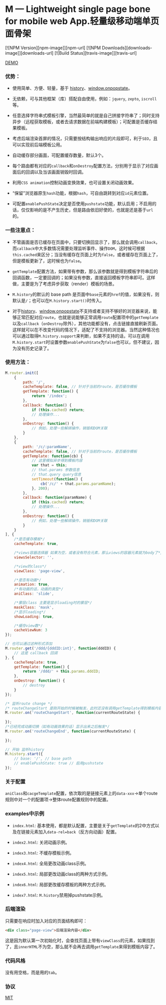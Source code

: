 M — Lightweight single page bone for mobile web App.轻量级移动端单页面骨架
=


[![NPM Version][npm-image]][npm-url]
[![NPM Downloads][downloads-image]][downloads-url]
[![Build Status][travis-image]][travis-url]


[DEMO](http://demo.aijc.net/js/M/examples/)

### 优势：

* 使用简单、方便、轻量，基于 [history](https://developer.mozilla.org/en-US/docs/Web/Guide/API/DOM/Manipulating_the_browser_history)、[window.onpopstate](https://developer.mozilla.org/en-US/docs/WindowEventHandlers.onpopstate)。

* 无依赖，可与其他框架（库）搭配自由使用，例如：`jquery`, `zepto`, `iscroll`等。

* 任意选择字符串式模板引擎，当然最简单的就是自己拼接字符串了；同时支持异步（远程获取模板，或者去请求数据在前端构建模板）；可配置是否缓存结果模板。

* 考虑后端渲染首屏的情况，只需要按结构输出响应的片段即可，利于`SEO`，且可以实现前后端模板公用。

* 自动缓存部分画面，可配置缓存数量，默认3个。

* 每个路由都有对应的`callback`和`onDestroy`配置方法，分别用于显示了对应画面后的回调以及当该画面销毁时回调。

* 利用`CSS animation`控制动画变换效果，也可设置关闭动画效果。

* “保留”浏览器原生`hash`功能，根据`hash`，可自由跳转到对应`id`元素位置。

* 可配置`enablePushState`决定是否使用`pushstate`功能，默认启用；不启用的话，仅仅影响的是不产生历史，但是路由依旧好使的，也就是还是基于`url`的。

### 一些注意点：

* 不管画面是否已缓存在页面中，只要切换回显示了，那么就会调用`callback`，而`callback`中大多数情况需要处理监听事件、操作`DOM`，这时候可根据`this.cached`来区分；当没有缓存在页面上时为`false`，或者缓存在页面上了，但是模板更新了，这时候也为`false`。

* `getTemplate`配置方法，如果带有参数，那么该参数就是得到模板字符串后的回调函数，一定要回调的；如果没有参数，直接返回模板字符串即可。这样做，主要是为了考虑异步获取（render）模板的场景。

* `M.history`的默认的 base path 是页面中`base`元素的`href`的值，如果没有，则默认是`/`；也可以在`M.history.start()`时传入。

* 对于[history](https://developer.mozilla.org/en-US/docs/Web/Guide/API/DOM/Manipulating_the_browser_history)、[window.onpopstate](https://developer.mozilla.org/en-US/docs/WindowEventHandlers.onpopstate)不支持或者支持不够好的浏览器来说，能够正常匹配对应`route`，也就是说能够正常调用`route`配置项中的`getTemplate`以及`callback`（`onDestroy`除外），其他功能都没有，点击链接直接刷新页面。这样就可以在不改变代码的情况下，适配了不支持的浏览器。当然这种情况也可以通过取得`M.history.support`来判断，如果不支持的话，可以在调用`M.history.start`时设置参数`enablePushState`为`false`也可以，但不建议，因为没有历史记录了。

### 使用方法：

```js
M.router.init([
	{
		path: '/',
		cacheTemplate: false, // 针对于当前的route，是否缓存模板
		getTemplate: function() {
			return '/index';
		},
		callback: function() {
			if (this.cached) return;
			// 处理操作...
		},
		onDestroy: function() {
			// 例如，处理一些解绑操作，销毁和DOM关联
		}
	},
	{
		path: '/c/:paramName',
		cacheTemplate: false, // 针对于当前的route，是否缓存模板
		getTemplate: function(cb) {
			// 这里模拟异步得到模板内容
			var that = this;
			// that.params 参数信息
			// that.query query信息
			setTimeout(function() {
				cb('/c/' + that.params.paramName);
			}, 200);
		},
		callback: function(paramName) {
			if (this.cached) return;
			// 处理操作...
		},
		onDestroy: function() {
			// 例如，处理一些解绑操作，销毁和DOM关联
		}
	}
], {
	/*是否缓存模板*/
	cacheTemplate: true,

	/*views容器选择器 如果为空，或者没有符合元素，那么views的容器元素就为body了*/
	viewsSelector: '',

	/*view的class*/
	viewClass: 'page-view',

	/*是否有动画*/
	animation: true,
	/*有动画的话，动画的类型*/
	aniClass: 'slide',

	/*蒙层class 主要是显示loading时的蒙层*/
	maskClass: 'mask',
	/*显示loading*/
	showLoading: true,

	/*缓存view数*/
	cacheViewNum: 3
});

// 也可以通过这种形式添加
M.router.get('/ddd/{dddID:int}', function(dddID) {
	// 这是 callback 回调
}, {
	cacheTemplate: true,
	getTemplate: function() {
		return '/ddd/' + this.params.dddID;
	},
	onDestroy: function() {
		// destroy
	}
});

/* 监听route change */
/* routeChangeStart 是刚开始的时候被触发，此时还没有调用getTemplate得到模板内容 */
M.router.on('routeChangeStart', function(currentRouteState) {
	
});
/*已经完成动画切换（如有动画效果的话）显示出来之后触发*/
M.router.on('routeChangeEnd', function(currentRouteState) {
	
});

// 开始 监听history
M.history.start({
	// base: '/', // base path
	// enablePushState: true // 启用pushstate
});

```

### 关于配置

`aniClass`和`cacgeTemplate`配置，依次取的是链接元素上的`data-xxx`->单个route规则中对一个的配置项->整体route配置规则中的配置。

### examples中示例

* `index.html`: 基本使用，都是默认配置，主要是关于`getTemplate`的2中方式以及在链接元素加入`data-rel=back`（反方向动画）配置。

* `index2.html`: 关闭动画示例。

* `index3.html`: 不缓存模板示例。

* `index4.html`: 全局更改动画class示例。

* `index5.html`: 局部更改动画class的两种方式示例。

* `index6.html`: 局部更改缓存模板的两种方式示例。

* `index7.html`: `M.history`禁用掉pushstate示例。

### 后端渲染

只需要在响应时加入对应的页面结构即可：

```html
<div class="page-view">后端渲染内容</div>
```

这是因为默认第一次初始化时，会查找页面上带有`viewClass`的元素，如果找到了，且`innerHTML`不为空，那么就不会再去调用`getTemplate`来得到模板内容了。

### 代码风格

没有用空格，而是用的`tab`。

### 协议

[MIT](https://github.com/dolymood/M/blob/master/LICENSE)